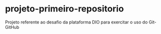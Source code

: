 # projeto-primeiro-repositorio
Projeto referente ao desafio da plataforma DIO para exercitar o uso do Git-GitHub
